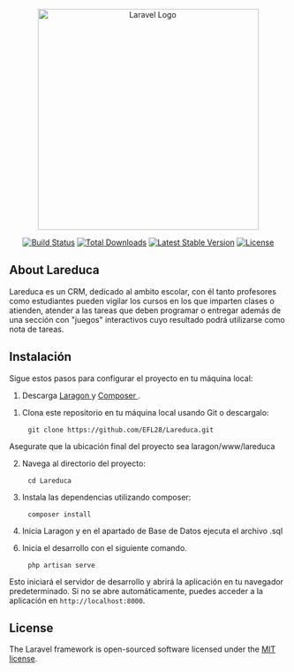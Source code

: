 <p align="center"><a href="https://laravel.com" target="_blank"><img src="https://raw.githubusercontent.com/laravel/art/master/logo-lockup/5%20SVG/2%20CMYK/1%20Full%20Color/laravel-logolockup-cmyk-red.svg" width="400" alt="Laravel Logo"></a></p>

<p align="center">
<a href="https://github.com/laravel/framework/actions"><img src="https://github.com/laravel/framework/workflows/tests/badge.svg" alt="Build Status"></a>
<a href="https://packagist.org/packages/laravel/framework"><img src="https://img.shields.io/packagist/dt/laravel/framework" alt="Total Downloads"></a>
<a href="https://packagist.org/packages/laravel/framework"><img src="https://img.shields.io/packagist/v/laravel/framework" alt="Latest Stable Version"></a>
<a href="https://packagist.org/packages/laravel/framework"><img src="https://img.shields.io/packagist/l/laravel/framework" alt="License"></a>
</p>

## About Lareduca

Lareduca es un CRM, dedicado al ambito escolar, con él tanto profesores como estudiantes pueden vigilar los cursos en los que imparten clases o atienden, atender a las tareas que deben programar o entregar además de una sección con "juegos" interactivos cuyo resultado podrá utilizarse como nota de tareas.

## Instalación

<p>Sigue estos pasos para configurar el proyecto en tu máquina local:</p>

<ol>
  <li>Descarga <a href="https://laragon.org/download/index.html"> Laragon </a> y <a href="https://getcomposer.org/"> Composer </a>.</li>
</ol>

<ol>
  <li>Clona este repositorio en tu máquina local usando Git o descargalo:</li>
</ol>

<pre>
    <code>git clone https://github.com/EFL28/Lareduca.git</code>
</pre>

<p>Asegurate que la ubicación final del proyecto sea laragon/www/lareduca </p>

<ol start="2">
  <li>Navega al directorio del proyecto:</li>
</ol>

<pre>
    <code>cd Lareduca</code>
</pre>

<ol start="3">
  <li>Instala las dependencias utilizando composer:</li>
</ol>

<pre>
    <code>composer install</code>
</pre>

<ol start="4">
  <li>Inicia Laragon y en el apartado de Base de Datos ejecuta el archivo .sql</li>
</ol>

<ol start="6">
  <li>Inicia el desarrollo con el siguiente comando. </li>
</ol>

<pre>
    <code>php artisan serve</code>
</pre>

<p>Esto iniciará el servidor de desarrollo y abrirá la aplicación en tu navegador predeterminado. Si no se abre automáticamente, puedes acceder a la aplicación en <code>http://localhost:8000</code>.</p>

## License

The Laravel framework is open-sourced software licensed under the [MIT license](https://opensource.org/licenses/MIT).